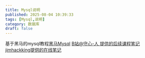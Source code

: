 ```yaml
---
title: Mysql说明
published: 2025-08-04 10:39:33
tags: [Mysql,说明]
category: 数据库
draft: false
---
```


基于黑马的mysql教程[黑马Mysql](https://www.bilibili.com/video/BV1Kr4y1i7ru?spm_id_from=333.788.videopod.episodes&vd_source=fce20a7980943cad5911621e5a40e01a)
[B站@守心-人 提供的后续课程笔记](https://github.com/Buildings-Lei/mysql_note)
[jimhackking提供的在线笔记](https://jimhackking.github.io/%E8%BF%90%E7%BB%B4/MySQL%E5%AD%A6%E4%B9%A0%E7%AC%94%E8%AE%B0/)